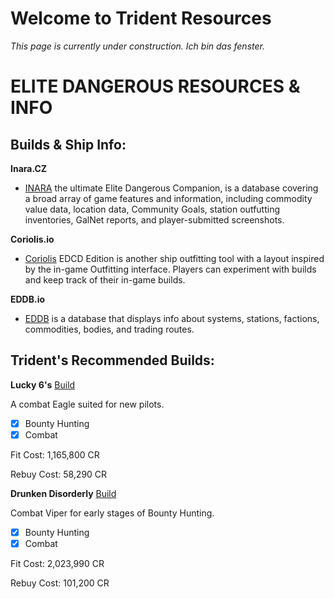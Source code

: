 # Welcome to Trident Resources
_This page is currently under construction. Ich bin das fenster._

# ELITE DANGEROUS RESOURCES & INFO

## Builds & Ship Info:

**Inara.CZ**
- [INARA](https://inara.cz/) the ultimate Elite Dangerous Companion, is a database covering a broad array of game features and information, 
including commodity value data, location data, Community Goals, station outfutting inventories, GalNet reports, and player-submitted screenshots.


**Coriolis.io**
- [Coriolis](https://coriolis.io/) EDCD Edition is another ship outfitting tool with a layout inspired by the in-game Outfitting interface. 
Players can experiment with builds and keep track of their in-game builds.


**EDDB.io**
- [EDDB](https://eddb.io/) is a database that displays info about systems, stations, factions, commodities, bodies, and trading routes.

## Trident's Recommended Builds:

**Lucky 6's**
[Build](https://coriolis.io/outfit/eagle?code=A2p0t5F8l3d5s8f11818240nB427272j69.AwRj4jSA.Aw0JmBGaNYg%3D..EweloBjEoUwQwOYBtYgDIFcDGBrAngAQDsA5AM4gCMEtQA%3D%3D)

A combat Eagle suited for new pilots.

- [x] Bounty Hunting
- [x] Combat

Fit Cost: 1,165,800 CR

Rebuy Cost: 58,290 CR



**Drunken Disorderly**
[Build](https://coriolis.io/outfit/viper?code=A2p5t5F8l8dasdf227270p0p0n0029B4292725.Iw19kA%3D%3D.Aw19kA%3D%3D..EweloBhAWEoUwIYHMA28QgIwV0A%3D)

Combat Viper for early stages of Bounty Hunting.

- [x] Bounty Hunting
- [x] Combat

Fit Cost: 2,023,990 CR

Rebuy Cost: 101,200 CR


